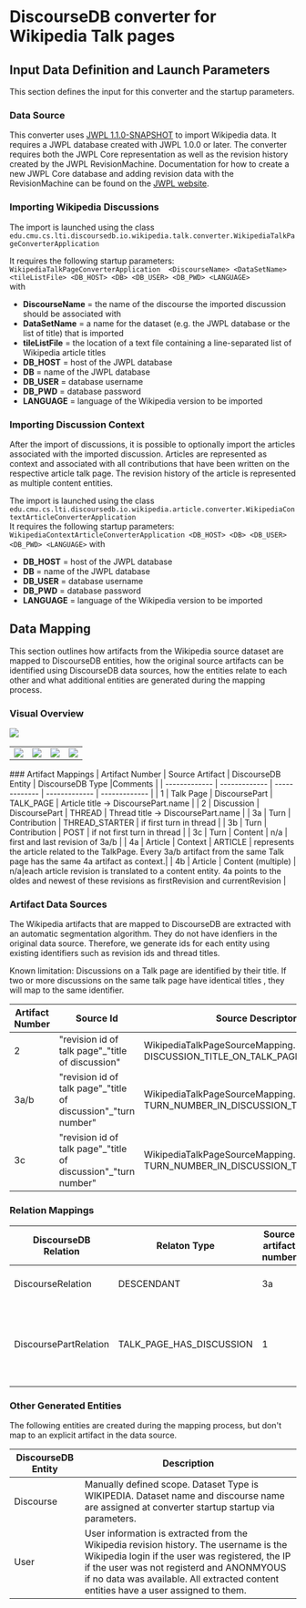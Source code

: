 # DiscourseDB converter for Wikipedia Talk pages

## Input Data Definition and Launch Parameters
This section defines the input for this converter and the startup parameters.

### Data Source
This converter uses [JWPL 1.1.0-SNAPSHOT](https://dkpro.github.io/dkpro-jwpl/) to import Wikipedia data. It requires a JWPL database created with JWPL 1.0.0 or later. The converter requires both the JWPL Core representation as well as the revision history created by the JWPL RevisionMachine. Documentation for how to create a new JWPL Core database and adding revision data with the RevisionMachine can be found on the [JWPL website](https://dkpro.github.io/dkpro-jwpl/).

### Importing Wikipedia Discussions
The import is launched using the class<br/> ```edu.cmu.cs.lti.discoursedb.io.wikipedia.talk.converter.WikipediaTalkPageConverterApplication```<br/>

It requires the following startup parameters:<br/>
```WikipediaTalkPageConverterApplication  <DiscourseName> <DataSetName> <tileListFile> <DB_HOST> <DB> <DB_USER> <DB_PWD> <LANGUAGE>```<br/>
with <br/>

- **DiscourseName** = the name of the discourse the imported discussion should be associated with
- **DataSetName** = a name for the dataset (e.g. the JWPL database or the list of title) that is imported
- **tileListFile** = the location of a text file containing a line-separated list of Wikipedia article titles
- **DB_HOST** = host of the JWPL database
- **DB** = name of the JWPL database
- **DB_USER** = database username
- **DB_PWD** = database password
- **LANGUAGE** = language of the Wikipedia version to be imported

### Importing Discussion Context
After the import of discussions, it is possible to optionally import the articles associated with the imported discussion.
Articles are represented as context and associated with all contributions that have been written on the respective article talk page. The revision history of the article is represented as multiple content entities.

The import is launched using the class<br/> ```edu.cmu.cs.lti.discoursedb.io.wikipedia.article.converter.WikipediaContextArticleConverterApplication```
<br/>
It requires the following startup parameters:<br/>
```WikipediaContextArticleConverterApplication <DB_HOST> <DB> <DB_USER> <DB_PWD> <LANGUAGE>```
with <br/>
- **DB_HOST** = host of the JWPL database
- **DB** = name of the JWPL database
- **DB_USER** = database username
- **DB_PWD** = database password
- **LANGUAGE** = language of the Wikipedia version to be imported


## Data Mapping
This section outlines how artifacts from the Wikipedia source dataset are mapped to DiscourseDB entities, how the original source artifacts can be identified using DiscourseDB data sources, how the entities relate to each other and what additional entities are generated during the mapping process.

### Visual Overview
![](https://raw.githubusercontent.com/DiscourseDB/discoursedb-io-wikipedia/master/norelations.jpg)
<table width="100%">
  <tr>
    <td> <img src="https://raw.githubusercontent.com/DiscourseDB/discoursedb-io-wikipedia/master/contextrelations.jpg"/></td>
    <td><img src="https://raw.githubusercontent.com/DiscourseDB/discoursedb-io-wikipedia/master/allrelations.jpg"/></td>
    <td><img src="https://raw.githubusercontent.com/DiscourseDB/discoursedb-io-wikipedia/master/contentrelations.jpg"/></td>
 <td><img src="https://raw.githubusercontent.com/DiscourseDB/discoursedb-io-wikipedia/master/dpcontribrelations.jpg"/></tr>
  </tr>
</table>
### Artifact Mappings
| Artifact Number | Source Artifact  | DiscourseDB Entity | DiscourseDB Type |Comments |
| ------------- | ------------- | ------------- | ------------- | ------------- |
| 1  | Talk Page |  DiscoursePart | TALK_PAGE | Article title -> DiscoursePart.name | 
| 2  | Discussion | DiscoursePart | THREAD | Thread title -> DiscoursePart.name  | 
| 3a  | Turn | Contribution | THREAD_STARTER | if first turn in thread  |
| 3b  | Turn | Contribution | POST | if not first turn in thread  |
| 3c  | Turn | Content | n/a | first and last revision of 3a/b |
| 4a  | Article | Context | ARTICLE | represents the article related to the TalkPage. Every 3a/b artifact from the same Talk page has the same 4a artifact as context.|
| 4b  | Article | Content (multiple) | n/a|each article revision is translated to a content entity. 4a points to the oldes and newest of these revisions as firstRevision and currentRevision | 

### Artifact Data Sources
The Wikipedia artifacts that are mapped to DiscourseDB are extracted with an automatic segmentation algorithm. They do not have idenfiers in the original data source. Therefore, we generate ids for each entity using existing identifiers such as revision ids and thread titles.

Known limitation: Discussions on a Talk page are identified by their title. If two or more discussions on the same talk page have identical titles , they will map to the same identifier.

| Artifact Number | Source Id | Source Descriptor Enum | Source Descriptor | 
| ------------- | ------------- | ------------- | ------------- |
| 2  |  "revision id of talk page"\_"title of discussion" |WikipediaTalkPageSourceMapping. DISCUSSION_TITLE_ON_TALK_PAGE_TO_DISCOURSEPART | "discoursePart#talkPageRevision\_discussionTitle" | 
| 3a/b  |  "revision id of talk page"\_"title of discussion"\_"turn number"  |WikipediaTalkPageSourceMapping. TURN_NUMBER_IN_DISCUSSION_TO_CONTRIBUTION| "contribution#talkPageRevision\_discussionTitle\_turnNumber" |  
| 3c  |  "revision id of talk page"\_"title of discussion"\_"turn number"  |WikipediaTalkPageSourceMapping. TURN_NUMBER_IN_DISCUSSION_TO_CONTENT| "contribution#talkPageRevision\_discussionTitle\_turnNumber" |  

### Relation Mappings

| DiscourseDB Relation | Relaton Type | Source artifact number |Target artifact number | Comments |
| ------------- | ------------- | ------------- | ------------- |------------- |
|DiscourseRelation|DESCENDANT| 3a | 3b | All posts are related to their thread starter.|
|DiscoursePartRelation|TALK_PAGE_HAS_DISCUSSION| 1 | 2 | DiscourseParts representing discussions are part of DiscourseParts representing a Talk page.|

### Other Generated Entities
The following entities are created during the mapping process, but don't map to an explicit artifact in the data source.

| DiscourseDB Entity | Description |
| ------------- | ------------- |
| Discourse | Manually defined scope. Dataset Type is WIKIPEDIA. Dataset name and discourse name are assigned at converter startup startup via parameters. |
| User | User information is extracted from the Wikipedia revision history. The username is the Wikipedia login if the user was registered, the IP if the user was not registerd and ANONMYOUS if no data was available. All extracted content entities have a user assigned to them. |
